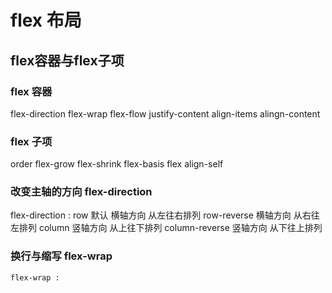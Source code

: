 # flex 布局

## flex容器与flex子项

### flex 容器

flex-direction flex-wrap flex-flow justify-content align-items alingn-content 

### flex 子项

order flex-grow flex-shrink flex-basis flex align-self 

### 改变主轴的方向 flex-direction

flex-direction  : 
        row 默认 横轴方向 从左往右排列
        row-reverse  横轴方向 从右往左排列
        column  竖轴方向 从上往下排列
        column-reverse 竖轴方向 从下往上排列

### 换行与缩写 flex-wrap

    flex-wrap :

